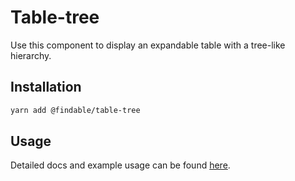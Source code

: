# Table-tree

Use this component to display an expandable table with a tree-like hierarchy.

## Installation

```sh
yarn add @findable/table-tree
```

## Usage

Detailed docs and example usage can be found [here](https://atlaskit.atlassian.com/packages/core/table-tree).
